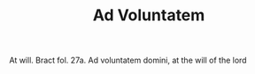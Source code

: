 ---
title: Ad Voluntatem
letter: A
permalink: "/definitions/ad-voluntatem.html"
body: At will. Bract fol. 27a. Ad voluntatem domini, at the will of the lord
published_at: '2018-07-07'
layout: post
---